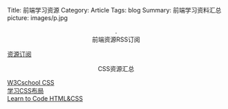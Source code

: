 Title: 前端学习资源
Category: Article
Tags: blog
Summary: 前端学习资料汇总
picture: images/p.jpg


<center> .</center>


<center>前端资源RSS订阅</center>

[资源订阅](http://island205.com/2015/06/06/my-rss-list/?from=timeline&isappinstalled=0)


<center>CSS资源汇总</center>

[W3Cschool CSS](http://www.w3school.com.cn/css/css_syntax.asp)  
[学习CSS布局](http://zh.learnlayout.com/index.html)  
[Learn to Code HTML&CSS](http://learn.shayhowe.com/html-css/)  

